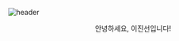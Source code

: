 ![header](https://capsule-render.vercel.app/api?type=Waving&color=D0D4CA&height=300&section=header&text=Hello%20World!&fontSize=90)
<p style="text-align:center;"> 안녕하세요, 이진선입니다! </p>



<!--
**jinee11/jinee11** is a ✨ _special_ ✨ repository because its `README.md` (this file) appears on your GitHub profile.

Here are some ideas to get you started:

- 🔭 I’m currently working on ...
- 🌱 I’m currently learning ...
- 👯 I’m looking to collaborate on ...
- 🤔 I’m looking for help with ...
- 💬 Ask me about ...
- 📫 How to reach me: ...
- 😄 Pronouns: ...
- ⚡ Fun fact: ...
-->
